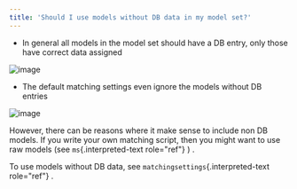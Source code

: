```yaml
---
title: 'Should I use models without DB data in my model set?'
---
```


-   In general all models in the model set should have a DB entry, only
    those have correct data assigned

![image](http://img.swift-project.org/database.png)

-   The default matching settings even ignore the models without DB
    entries

![image](http://img.swift-project.org/nodbentry.png)

However, there can be reasons where it make sense to include non DB
models. If you write your own matching script, then you might want to
use raw models (see `ms`{.interpreted-text role="ref"} ) .

To use models without DB data, see `matchingsettings`{.interpreted-text
role="ref"} .
